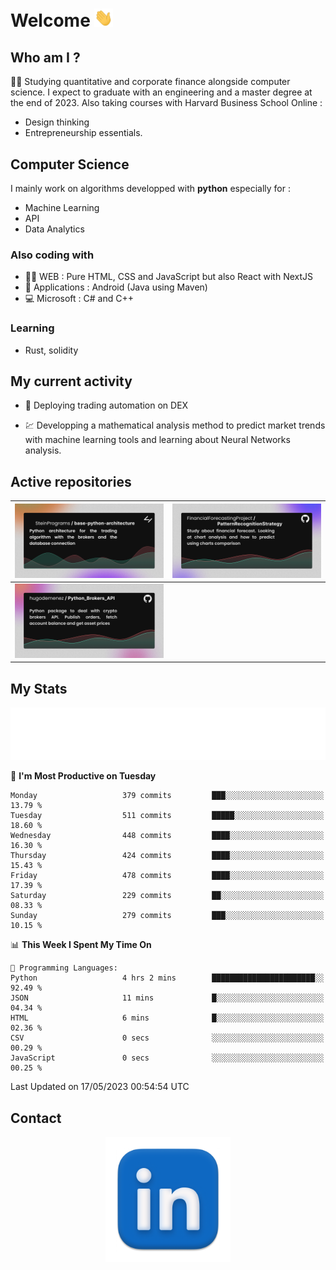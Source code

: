 # Welcome <img src="assets/hello.gif" width="30px"/>

## Who am I ?

:man_student: Studying quantitative and corporate finance alongside computer science.
I expect to graduate with an engineering and a master degree at the end of 2023.
Also taking courses with Harvard Business School Online :

* Design thinking
* Entrepreneurship essentials.

## Computer Science

I mainly work on algorithms developped with **python** especially for :

* Machine Learning
* API
* Data Analytics

### Also coding with

* :man_technologist: WEB : Pure HTML, CSS and JavaScript but also React with NextJS
* :iphone: Applications : Android (Java using Maven)
* :computer: Microsoft : C# and C++

### Learning

* Rust, solidity

## My current activity

* :rocket: Deploying trading automation on DEX

* :chart: Developping a mathematical analysis method to predict market trends with machine learning tools and learning about Neural Networks analysis.

## Active repositories

|[![Python Trading Algorithm](assets/base_python_architecture.png)](https://github.com/SteinPrograms/base-python-architecture)|[![Quantitative Prediction](assets/pattern_recognition_strategy.png)](https://github.com/FinancialForecastingProject/PatternRecognitionStrategy.git)|
| ------------- | ------------- |
|[![Broker SDK](assets/python_brokers_api.png)](https://github.com/hugodemenez/Python_Brokers_API)||

## My Stats

<p align=center>
<img src="metrics.plugin.wakatime.svg" alt="Metrics">
</p>

<!--START_SECTION:waka-->
📅 **I'm Most Productive on Tuesday** 

```text
Monday                   379 commits         ███░░░░░░░░░░░░░░░░░░░░░░   13.79 % 
Tuesday                  511 commits         █████░░░░░░░░░░░░░░░░░░░░   18.60 % 
Wednesday                448 commits         ████░░░░░░░░░░░░░░░░░░░░░   16.30 % 
Thursday                 424 commits         ████░░░░░░░░░░░░░░░░░░░░░   15.43 % 
Friday                   478 commits         ████░░░░░░░░░░░░░░░░░░░░░   17.39 % 
Saturday                 229 commits         ██░░░░░░░░░░░░░░░░░░░░░░░   08.33 % 
Sunday                   279 commits         ███░░░░░░░░░░░░░░░░░░░░░░   10.15 % 
```


📊 **This Week I Spent My Time On** 

```text
💬 Programming Languages: 
Python                   4 hrs 2 mins        ███████████████████████░░   92.49 % 
JSON                     11 mins             █░░░░░░░░░░░░░░░░░░░░░░░░   04.34 % 
HTML                     6 mins              █░░░░░░░░░░░░░░░░░░░░░░░░   02.36 % 
CSV                      0 secs              ░░░░░░░░░░░░░░░░░░░░░░░░░   00.29 % 
JavaScript               0 secs              ░░░░░░░░░░░░░░░░░░░░░░░░░   00.25 % 
```


 Last Updated on 17/05/2023 00:54:54 UTC
<!--END_SECTION:waka-->

## Contact

<p align=center >
<a href="https://www.linkedin.com/in/hugo-demenez/">
<picture>
  <source media="(prefers-color-scheme: dark)" srcset="assets/linkedin_light.png">
  <img height="200px" width="200px" alt="Linkedin link" src="assets/linkedin.png">
</picture>
</a>
</p>
